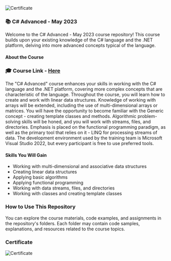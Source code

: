 <img src="https://i.imgur.com/9AGXG7i.png" alt="Certificate"/> 
 
### 📚 C# Advanced - May 2023

Welcome to the C# Advanced - May 2023 course repository! This course builds upon your existing knowledge of the C# language and the .NET platform, delving into more advanced concepts typical of the language.

#### About the Course

### 🎓 Course Link - [Here](https://softuni.bg/trainings/4098/csharp-advanced-may-2023)

The "C# Advanced" course enhances your skills in working with the C# language and the .NET platform, covering more complex concepts that are characteristic of the language. Throughout the course, you will learn how to create and work with linear data structures. Knowledge of working with arrays will be extended, including the use of multi-dimensional arrays or matrices. You will have the opportunity to become familiar with the Generic concept - creating template classes and methods. Algorithmic problem-solving skills will be honed, and you will work with streams, files, and directories. Emphasis is placed on the functional programming paradigm, as well as the primary tool that relies on it - LINQ for processing streams of data. The development environment used by the training team is Microsoft Visual Studio 2022, but every participant is free to use preferred tools.

#### Skills You Will Gain

- Working with multi-dimensional and associative data structures
- Creating linear data structures
- Applying basic algorithms
- Applying functional programming
- Working with data streams, files, and directories
- Working with classes and creating template classes

### How to Use This Repository

You can explore the course materials, code examples, and assignments in the repository's folders. Each folder may contain code samples, explanations, and resources related to the course topics.

### Certificate

![Certificate](https://i.imgur.com/9AGXG7i.png)
